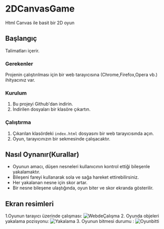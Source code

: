 # 2DCanvasGame
 Html Canvas ile basit bir 2D oyun 

## Başlangıç
 Talimatları içerir.

### Gerekenler
 Projenin çalıştırılması için bir web tarayıcısına (Chrome,Firefox,Opera vb.) ihityacınız var.
 
### Kurulum
 1. Bu projeyi Github'dan indirin.
 2. İndirilen dosyaları bir klasöre çıkartın.

### Çalıştırma
 1. Çıkarılan klasördeki `index.html` dosyasını bir web tarayıcısında açın.
 2. Oyun, tarayıcınızın bir sekmesinde çalışacaktır.

## Nasıl Oynanır(Kurallar)
 - Oyunun amacı, düşen nesneleri kullanıcının kontrol ettiği bileşenle yakalamaktır.
 - Bileşeni fareyi kullanarak sola ve sağa hareket ettirebilirsiniz.
 - Her yakalanan nesne için skor artar.
 - Bir nesne bileşene ulaştığında, oyun biter ve skor ekranda gösterilir.


## Ekran resimleri
 1.Oyunun tarayıcı üzerinde çalışması:
  ![WebdeÇalışma](https://github.com/smsrkursat/2DCanvasGame/assets/91965459/4dd5d233-e4a8-465a-a27d-d3aeaec3c9b1)
 2. Oyunda objeleri yakalama pozisyonu:
  ![Yakalama](https://github.com/smsrkursat/2DCanvasGame/assets/91965459/20696632-1979-4aad-9c8d-74a084260cd2)
 3. Oyunun bitmesi durumu : 
  ![Oyunbitti](https://github.com/smsrkursat/2DCanvasGame/assets/91965459/67f6fc75-ec03-47ce-abdd-fa4fce20e57d)
